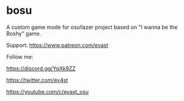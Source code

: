 # bosu
A custom game mode for osu!lazer project based on "I wanna be the Boshy" game.

Support:
https://www.patreon.com/evast

Follow me:

https://discord.gg/YqXk9ZZ

https://twitter.com/ev4st

https://youtube.com/c/evast_osu
